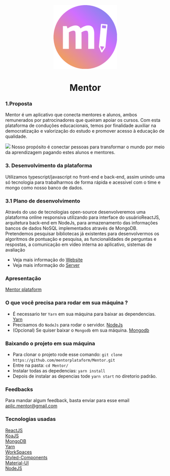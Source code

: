 <p align="center">
   <img src="./images/MentorApp.png" height="200px" />
</p>
<p>
   <h1  align="center">Mentor</h1> 
<p/>

### 1.Proposta
Mentor é um aplicativo que conecta mentores e alunos, ambos remunerados por patrocinadores que queiram apoiar os cursos. Com esta plataforma de conduções educacionais, temos por
finalidade auxiliar na democratização e valorização do estudo e promover acesso à educação de qualidade.

<img src="C:\Users\Administrador\Documents\hackathon\proposito.png" height="150" widht="150">
Nosso propósito é conectar pessoas para transformar o mundo por meio da aprendizagem pagando estes alunos e mentores.






### 3. Desenvolvimento da plataforma
 Utilizamos typescript/javascript no front-end e back-end, assim unindo uma só tecnologia para trabalharmos de forma rápida e acessivel com o time e mongo como nosso banco de dados.
  
  ### 3.1 Plano de desenvolvimento
  Através do uso de tecnologias open-source desenvolveremos uma plataforma online responsiva utilizando para interface do usuárioReactJS, arquitetura back-end em NodeJs, para
armazenamento das informações bancos de dados NoSQL implementados através de MongoDB. Pretendemos pesquisar bibliotecas já existentes
para desenvolvermos os algoritmos de pontuação
e pesquisa, as funcionalidades de perguntas e
respostas, a comunicação em vídeo interna ao
aplicativo, sistemas de avaliação
  <br/>
  - Veja mais informação do [Website](https://github.com/mentorplataform/Mentor/blob/master/packages/web/)<br/>
  - Veja mais informação do [Server](https://github.com/mentorplataform/Mentor/blob/master/packages/server/)<br/>
  
### Apresentação
  [Mentor plataform](https://github.com/mentorplataform/Mentor/blob/master/Mentor_-_Projeto.pdf)

### O que você precisa para rodar em sua máquina ? 
- É necessario ter `Yarn` em sua máquina para baixar as dependencias. [Yarn](https://classic.yarnpkg.com/en/docs/install/)
- Precisamos do `NodeJs` para rodar o servidor. [NodeJs](https://nodejs.org/en/download/)
- (Opcional) Se quiser baixar o `Mongodb` em sua máquina. [Mongodb](https://docs.mongodb.com/manual/administration/install-community/)

### Baixando o projeto em sua máquina

- Para clonar o projeto rode esse comando: `git clone https://github.com/mentorplataform/Mentor.git`
- Entre na pasta: `cd Mentor/`
- Instalar todas as depedencias: `yarn install`
- Depois de instalar as depencias tode `yarn start` no diretorio padrão.

### Feedbacks

Para mandar algum feedback, basta enviar para esse email [aplic.mentor@gmail.com](aplic.mentor@gmail.com)<br/>


### Tecnologias usadas

[ReactJS](https://reactjs.org/)<br/>
[KoaJS](https://koajs.com/)<br/>
[MongoDB](https://www.mongodb.com/)<br/>
[Yarn](https://yarnpkg.com/en/)<br/>
[WorkSpaces](https://yarnpkg.com/lang/en/docs/workspaces/)<br/>
[Styled-Components](https://www.styled-components.com/)<br/>
[Material-UI](https://material-ui.com/)<br/>
[NodeJS](https://nodejs.org/en/)<br/>
